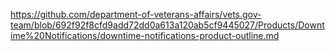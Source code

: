 https://github.com/department-of-veterans-affairs/vets.gov-team/blob/692f92f8cfd9add72dd0a613a120ab5cf9445027/Products/Downtime%20Notifications/downtime-notifications-product-outline.md
